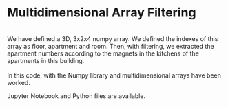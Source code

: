 # Multidimensional Array Filtering

<br/>
We have defined a 3D, 3x2x4 numpy array. We defined the indexes of this array as floor, apartment and room. Then, with filtering, we extracted the apartment numbers according to the magnets in the kitchens of the apartments in this building.
<br/>


<br/>
In this code, with the Numpy library and multidimensional arrays have been worked.

<br/>

Jupyter Notebook and Python files are available.